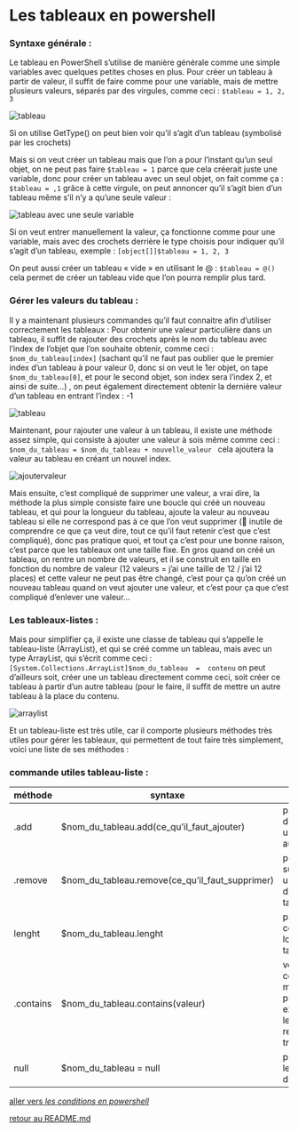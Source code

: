 # Les tableaux en powershell

### Syntaxe générale :

Le tableau en PowerShell s’utilise de manière générale comme une simple variables avec quelques petites choses en plus.
Pour créer un tableau à partir de valeur, il suffit de faire comme pour une variable, mais de mettre plusieurs valeurs, séparés par des virgules, comme ceci : ```$tableau = 1, 2, 3```

![tableau](https://github.com/LBROCHARD/cours-linux/blob/main/images/Capture%20d%E2%80%99%C3%A9cran%202020-12-13%20164203.png "un tableau")

Si on utilise GetType() on peut bien voir qu’il s’agit d’un tableau (symbolisé par les crochets)

Mais si on veut créer un tableau mais que l’on a pour l’instant qu’un seul objet, on ne peut pas faire ```$tableau = 1``` parce que cela créerait juste une variable, donc pour créer un tableau avec un seul objet, on fait comme ça : ```$tableau = ,1``` grâce à cette virgule, on peut annoncer qu’il s’agit bien d’un tableau même s’il n’y a qu’une seule valeur :

![tableau avec une seule variable](https://github.com/LBROCHARD/cours-linux/blob/main/images/Capture%20d%E2%80%99%C3%A9cran%202020-12-13%20164433.png "ça marche pareil")

Si on veut entrer manuellement la valeur, ça fonctionne comme pour une variable, mais avec des crochets derrière le type choisis pour indiquer qu’il s’agit d’un tableau, exemple : ```[object[]]$tableau = 1, 2, 3```

On peut aussi créer un tableau « vide » en utilisant le @ : ```$tableau = @()``` cela permet de créer un tableau vide que l’on pourra remplir plus tard.

### Gérer les valeurs du tableau :

Il y a maintenant plusieurs commandes qu’il faut connaitre afin d’utiliser correctement les tableaux :
Pour obtenir une valeur particulière dans un tableau, il suffit de rajouter des crochets après le nom du tableau avec l’index de l’objet que l’on souhaite obtenir, comme ceci : ```$nom_du_tableau[index]```  (sachant qu’il ne faut pas oublier que le premier index d’un tableau à pour valeur 0, donc si on veut le 1er objet, on tape ```$nom_du_tableau[0]```,  et pour le second objet, son index sera l’index 2, et ainsi de suite…) , on peut également directement obtenir la dernière valeur d’un tableau en entrant l’index : -1

![tableau](https://github.com/LBROCHARD/cours-linux/blob/main/images/Capture%20d%E2%80%99%C3%A9cran%202020-12-14%20095841.png "pratique")

Maintenant, pour rajouter une valeur à un tableau, il existe une méthode assez simple, qui consiste à ajouter une valeur à sois même comme ceci : ```$nom_du_tableau = $nom_du_tableau + nouvelle_valeur ``` cela ajoutera la valeur au tableau en créant un nouvel index.

![ajoutervaleur](https://github.com/LBROCHARD/cours-linux/blob/main/images/Capture%20d%E2%80%99%C3%A9cran%202020-12-14%20093522.png "facile")

Mais ensuite, c’est compliqué de supprimer une valeur, a vrai dire, la méthode la plus simple consiste faire une boucle qui créé un nouveau tableau, et qui pour la longueur du tableau, ajoute la valeur au nouveau tableau si elle ne correspond pas à ce que l’on veut supprimer ( inutile de comprendre ce que ça veut dire, tout ce qu’il faut retenir c’est que c’est compliqué), donc pas pratique quoi, et tout ça c’est pour une bonne raison, c’est parce que les tableaux ont une taille fixe. 
En gros quand on créé un tableau, on rentre un nombre de valeurs, et il se construit en taille en fonction du nombre de valeur (12 valeurs = j’ai une taille de 12 / j’ai 12 places) et cette valeur ne peut pas être changé, c’est pour ça qu’on créé un nouveau tableau quand on veut ajouter une valeur, et c’est pour ça que c’est compliqué d’enlever une valeur…

### Les tableaux-listes :

Mais pour simplifier ça, il existe une classe de tableau qui s’appelle le tableau-liste (ArrayList), et qui se créé comme un tableau, mais avec un type ArrayList, qui s’écrit comme ceci : ```[System.Collections.ArrayList]$nom_du_tableau  =  contenu``` on peut d’ailleurs soit, créer une un tableau directement comme ceci, soit créer ce tableau à partir d’un autre tableau (pour le faire, il suffit de mettre un autre tableau à la place du contenu.

![arraylist](https://github.com/LBROCHARD/cours-linux/blob/main/images/Capture%20d%E2%80%99%C3%A9cran%202020-12-14%20104944.png "franchement c'est pas si compliqué")

Et un tableau-liste est très utile, car il comporte plusieurs méthodes très utiles pour gérer les tableaux, qui permettent de tout faire très simplement, voici une liste de ses méthodes :

### commande utiles tableau-liste :

|méthode |syntaxe |utilité |
|--|----|----|
|.add |$nom_du_tableau.add(ce_qu’il_faut_ajouter) | permet d’ajouter une valeur au tableau |
|.remove |$nom_du_tableau.remove(ce_qu’il_faut_supprimer)| pour supprimer une valeur dans le tableau |
|lenght |$nom_du_tableau.lenght |pour connaitre la longueur du tableau | 
|.contains |$nom_du_tableau.contains(valeur) |vérifie que ce qui est mis entre parenthèses existe dans le tableau,  renvoie un true/false|
|null |$nom_du_tableau = null |pour effacer le contenue du tableau |


[aller vers *les conditions en powershell*](https://github.com/LBROCHARD/cours-linux/blob/main/cours/les_conditions.md)


[retour au README.md](https://github.com/LBROCHARD/cours-linux)
